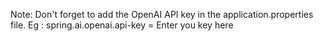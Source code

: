 Note: Don't forget to add the OpenAI API key in the application.properties file. Eg : spring.ai.openai.api-key = Enter you key here
